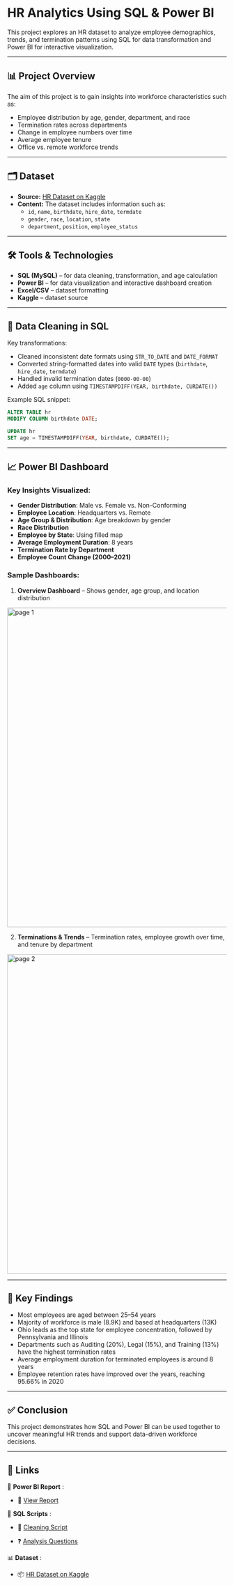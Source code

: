 # HR Analytics Using SQL & Power BI

This project explores an HR dataset to analyze employee demographics, trends, and termination patterns using SQL for data transformation and Power BI for interactive visualization.

---

## 📊 Project Overview

The aim of this project is to gain insights into workforce characteristics such as:
- Employee distribution by age, gender, department, and race
- Termination rates across departments
- Change in employee numbers over time
- Average employee tenure
- Office vs. remote workforce trends

---

## 🗂 Dataset

- **Source:** [HR Dataset on Kaggle](https://www.kaggle.com/datasets/priykushwaha/hr-dataset)
- **Content:** The dataset includes information such as:
  - `id`, `name`, `birthdate`, `hire_date`, `termdate`
  - `gender`, `race`, `location`, `state`
  - `department`, `position`, `employee_status`
 
---

## 🛠 Tools & Technologies

- **SQL (MySQL)** – for data cleaning, transformation, and age calculation
- **Power BI** – for data visualization and interactive dashboard creation
- **Excel/CSV** – dataset formatting
- **Kaggle** – dataset source

---

## 🧹 Data Cleaning in SQL

Key transformations:
- Cleaned inconsistent date formats using `STR_TO_DATE` and `DATE_FORMAT`
- Converted string-formatted dates into valid `DATE` types (`birthdate`, `hire_date`, `termdate`)
- Handled invalid termination dates (`0000-00-00`)
- Added `age` column using `TIMESTAMPDIFF(YEAR, birthdate, CURDATE())`

Example SQL snippet:
```sql
ALTER TABLE hr
MODIFY COLUMN birthdate DATE;

UPDATE hr
SET age = TIMESTAMPDIFF(YEAR, birthdate, CURDATE());
```

---

## 📈 Power BI Dashboard

### Key Insights Visualized:
- **Gender Distribution**: Male vs. Female vs. Non-Conforming
- **Employee Location**: Headquarters vs. Remote
- **Age Group & Distribution**: Age breakdown by gender
- **Race Distribution**
- **Employee by State**: Using filled map
- **Average Employment Duration**: 8 years
- **Termination Rate by Department**
- **Employee Count Change (2000–2021)**

### Sample Dashboards:
1. **Overview Dashboard** – Shows gender, age group, and location distribution
<img width="1306" height="734" alt="page 1" src="https://github.com/user-attachments/assets/228eeb8c-2080-4ab8-b3f5-9e6be67b30b6" />

2. **Terminations & Trends** – Termination rates, employee growth over time, and tenure by department
<img width="1308" height="734" alt="page 2" src="https://github.com/user-attachments/assets/a9618024-296e-4f18-9235-0c1567ac5960" />

---

## 📌 Key Findings

- Most employees are aged between 25–54 years
- Majority of workforce is male (8.9K) and based at headquarters (13K)
- Ohio leads as the top state for employee concentration, followed by Pennsylvania and Illinois
- Departments such as Auditing (20%), Legal (15%), and Training (13%) have the highest termination rates
- Average employment duration for terminated employees is around 8 years
- Employee retention rates have improved over the years, reaching 95.66% in 2020

---

## ✅ Conclusion

This project demonstrates how SQL and Power BI can be used together to uncover meaningful HR trends and support data-driven workforce decisions.

---

## 🔗 Links

🔸 **Power BI Report** :
- 📂 [View Report](https://umsedumy-my.sharepoint.com/:u:/g/personal/muhammad_hanafi_bi21_iluv_ums_edu_my/EdVMTx1MoVVJsR7fRrAnxsYBfise1X3ia2cEYmGwuGLg0Q?e=5oUXri)  

🧠 **SQL Scripts** :
- 🧹 [Cleaning Script](https://github.com/zypieskie/HR-Analytics-Using-SQL-Power-BI/blob/main/HR%20Data%20Cleaning.sql) 

- ❓ [Analysis Questions](https://github.com/zypieskie/HR-Analytics-Using-SQL-Power-BI/blob/main/HR%20Data%20Questions.sql)

📊 **Dataset** :
- 📦 [HR Dataset on Kaggle](https://www.kaggle.com/datasets/priykushwaha/hr-dataset)
